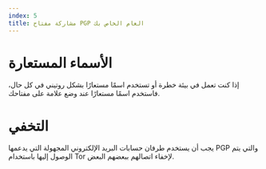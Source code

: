 ```yaml
---
index: 5
title: مشاركة مفتاح PGP العام الخاص بك
---
```

# الأسماء المستعارة

إذا كنت تعمل في بيئة خطرة أو تستخدم اسمًا مستعارًا بشكل روتيني في كل حال، فاستخدم اسمًا مستعارًا عند وضع علامة على مفتاحك.

# التخفي

يجب أن يستخدم طرفان حسابات البريد الإلكتروني المجهولة التي يدعمها PGP والتي يتم الوصول إليها باستخدام Tor لإخفاء اتصالهم ببعضهم البعض.
